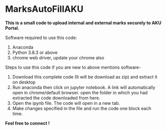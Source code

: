 # MarksAutoFillAKU

**This is a small code to upload internal and external marks securely to AKU Portal.**

Software required to use this code:
  1. Anaconda
  2. Python 3.8.3 or above
  3. chrome web driver, update your chrome also

Steps to use this code if you are new to above mentions software-
1. Download this complete code (It will be download as zip) and extract it on desktop
2. Run anaconda then click on jupyter notebook. A link will automatically open in chrome/default browser. open the folder in which you had extracted the code downloaded from here.
3. Open the ipynb file. The code will open in a new tab.
4. Make changes specified in the file and run the code one block each time.



**Feel free to connect !**
